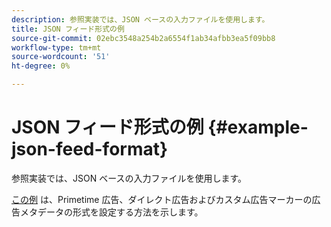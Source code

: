 ```yaml
---
description: 参照実装では、JSON ベースの入力ファイルを使用します。
title: JSON フィード形式の例
source-git-commit: 02ebc3548a254b2a6554f1ab34afbb3ea5f09bb8
workflow-type: tm+mt
source-wordcount: '51'
ht-degree: 0%

---
```


# JSON フィード形式の例 {#example-json-feed-format}

参照実装では、JSON ベースの入力ファイルを使用します。

[この例](https://help.adobe.com/en_US/primetime/api/reference_implementation/json-example.json) は、Primetime 広告、ダイレクト広告およびカスタム広告マーカーの広告メタデータの形式を設定する方法を示します。
